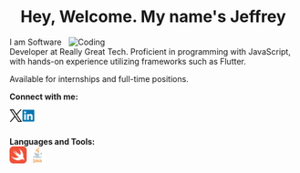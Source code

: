 <h1 align="center">Hey, Welcome. My name's Jeffrey</h1>
<img align="right" alt="Coding" width="400" src="https://r7q6w9z6.rocketcdn.me/career/wp-content/uploads/2020/03/hello.gif">


I am Software Developer at Really Great Tech. Proficient in programming with JavaScript, with hands-on experience utilizing frameworks such as Flutter.

Available for internships and full-time positions.

**Connect with me:**

<a href="https://twitter.com/_jofori">
  
  <img align="left" width="22px" src="https://github.com/devicons/devicon/blob/master/icons/twitter/twitter-original.svg" />
</a>


<a href="https://www.linkedin.com/in/jeffrey-ofori-kwakye-1013a1238/">
  <img align="left" alt="Rexford Machu LinkedIn" width="22px" src="https://github.com/devicons/devicon/blob/master/icons/linkedin/linkedin-original.svg" />
</a>


<br>
<br>


**Languages and Tools:**  
<img height="30" src="https://raw.githubusercontent.com/github/explore/80688e429a7d4ef2fca1e82350fe8e3517d3494d/topics/swift/swift.png">
<img height="30" src="https://raw.githubusercontent.com/github/explore/5b3600551e122a3277c2c5368af2ad5725ffa9a1/topics/java/java.png">





